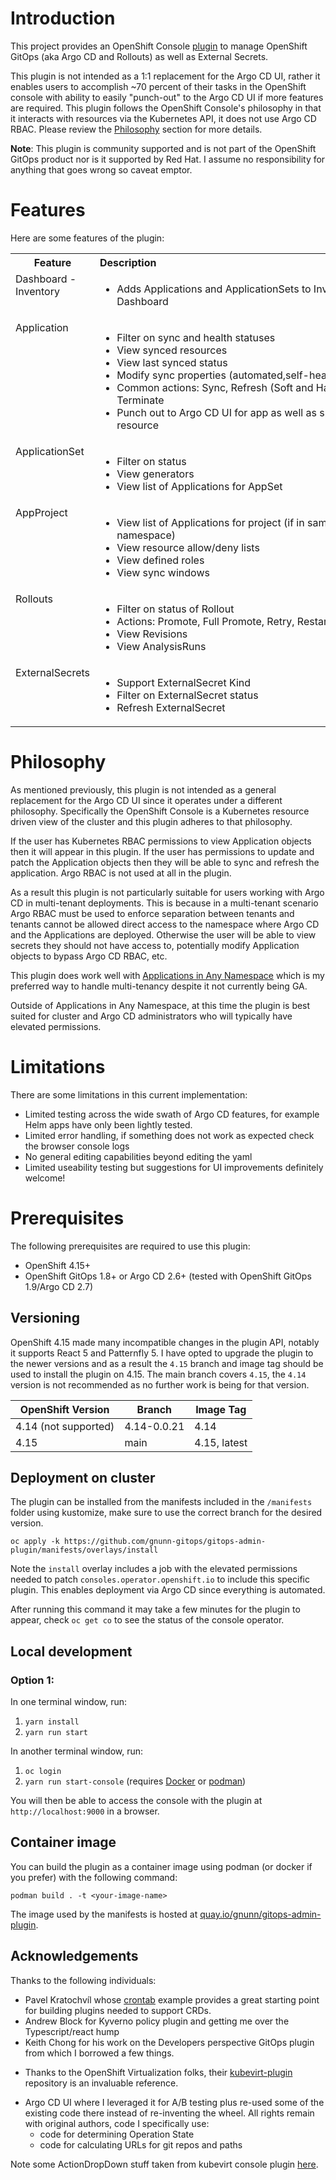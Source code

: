 # Introduction

This project provides an OpenShift Console [plugin](https://docs.openshift.com/container-platform/4.13/web_console/dynamic-plugin/overview-dynamic-plugin.html)
to manage OpenShift GitOps (aka Argo CD and Rollouts) as well as External Secrets.

This plugin is not intended as a 1:1 replacement for the Argo CD UI, rather it enables users to accomplish ~70 percent of their tasks in the OpenShift
console with ability to easily "punch-out" to the Argo CD UI if more features are required. This plugin follows the OpenShift Console's philosophy
in that it interacts with resources via the Kubernetes API, it does not use Argo CD RBAC. Please review the [Philosophy](https://github.com/gnunn-gitops/gitops-admin-plugin?tab=readme-ov-file#philosophy)
section for more details.

**Note**: This plugin is community supported and is not part of the OpenShift GitOps product nor is it supported by Red Hat. I assume
no responsibility for anything that goes wrong so caveat emptor.

# Features

Here are some features of the plugin:

<table>
    <tr>
      <th >Feature</th>
      <th >Description&nbsp;&nbsp;&nbsp;&nbsp;&nbsp;&nbsp;&nbsp;&nbsp;&nbsp;&nbsp;&nbsp;&nbsp;&nbsp;&nbsp;&nbsp;&nbsp;&nbsp;&nbsp;&nbsp;&nbsp;&nbsp;&nbsp;&nbsp;&nbsp;&nbsp;&nbsp;&nbsp;&nbsp;&nbsp;&nbsp;&nbsp;&nbsp;&nbsp;&nbsp;&nbsp;&nbsp;&nbsp;&nbsp;&nbsp;&nbsp;&nbsp;&nbsp;&nbsp;&nbsp;&nbsp;&nbsp;&nbsp;&nbsp;&nbsp;&nbsp;&nbsp;&nbsp;&nbsp;&nbsp;&nbsp;&nbsp;&nbsp;&nbsp;&nbsp;&nbsp;&nbsp;&nbsp;&nbsp;&nbsp;&nbsp;&nbsp;&nbsp;&nbsp;&nbsp;&nbsp;&nbsp;&nbsp;&nbsp;&nbsp;&nbsp;&nbsp;&nbsp;&nbsp;&nbsp;&nbsp;&nbsp;&nbsp;&nbsp;&nbsp;&nbsp;&nbsp;&nbsp;&nbsp;</th>
      <th >Screenshots</th>
    </tr>
    <tr>
      <td valign="top">Dashboard - Inventory</td>
      <td valign="top">
        <ul>
            <li>Adds Applications and ApplicationSets to Inventory Dashboard</li>
        </ul>
      </td>
      <td>
        <a target="_blank" href="https://raw.githubusercontent.com/gnunn-gitops/gitops-admin-plugin/main/docs/img/dashboard-inventory.png">
          <img src="https://raw.githubusercontent.com/gnunn-gitops/gitops-admin-plugin/main/docs/img/dashboard-inventory.png"/>
        </a>
      </td>
    </tr>
    <tr>
      <td valign="top">Application</td>
      <td valign="top">
        <ul>
            <li>Filter on sync and health statuses</li>
            <li>View synced resources</li>
            <li>View last synced status</li>
            <li>Modify sync properties (automated,self-heal, prune)</li>
            <li>Common actions: Sync, Refresh (Soft and Hard), Terminate</li>
            <li>Punch out to Argo CD UI for app as well as specific resource</li>
        </ul>
      </td>
      <td >
        <a target="_blank" href="https://raw.githubusercontent.com/gnunn-gitops/gitops-admin-plugin/main/docs/img/apps-list.png">
          <img src="https://raw.githubusercontent.com/gnunn-gitops/gitops-admin-plugin/main/docs/img/apps-list.png"/>
        </a>
        <a target="_blank" href="https://raw.githubusercontent.com/gnunn-gitops/gitops-admin-plugin/main/docs/img/apps-details.png">
            <img src="https://raw.githubusercontent.com/gnunn-gitops/gitops-admin-plugin/main/docs/img/apps-details.png">
        </a>
      </td>
    </tr>
    <tr>
      <td valign="top">ApplicationSet</td>
      <td valign="top">
        <ul>
            <li>Filter on status</li>
            <li>View generators</li>
            <li>View list of Applications for AppSet</li>
        </ul>
      </td>
      <td >
        <a target="_blank" href="https://raw.githubusercontent.com/gnunn-gitops/gitops-admin-plugin/main/docs/img/appset-list.png">
          <img src="https://raw.githubusercontent.com/gnunn-gitops/gitops-admin-plugin/main/docs/img/appset-list.png"/>
        </a>
        <a target="_blank" href="https://raw.githubusercontent.com/gnunn-gitops/gitops-admin-plugin/main/docs/img/appset-details.png">
            <img src="https://raw.githubusercontent.com/gnunn-gitops/gitops-admin-plugin/main/docs/img/appset-details.png">
        </a>
      </td>
    </tr>
    <tr>
      <td valign="top">AppProject</td>
      <td valign="top">
        <ul>
            <li>View list of Applications for project (if in same namespace)</li>
            <li>View resource allow/deny lists</li>
            <li>View defined roles</li>
            <li>View sync windows</li>
        </ul>
      </td>
      <td >
        <a target="_blank" href="https://raw.githubusercontent.com/gnunn-gitops/gitops-admin-plugin/main/docs/img/projects-list.png">
          <img src="https://raw.githubusercontent.com/gnunn-gitops/gitops-admin-plugin/main/docs/img/appset-list.png"/>
        </a>
        <a target="_blank" href="https://raw.githubusercontent.com/gnunn-gitops/gitops-admin-plugin/main/docs/img/projects-details.png">
            <img src="https://raw.githubusercontent.com/gnunn-gitops/gitops-admin-plugin/main/docs/img/appset-details.png">
        </a>
      </td>
    </tr>
    <tr>
      <td valign="top">Rollouts</td>
      <td valign="top">
        <ul>
            <li>Filter on status of Rollout</li>
            <li>Actions: Promote, Full Promote, Retry, Restart, Abort</li>
            <li>View Revisions</li>
            <li>View AnalysisRuns</li>
        </ul>
      </td>
      <td >
        <a target="_blank" href="https://raw.githubusercontent.com/gnunn-gitops/gitops-admin-plugin/main/docs/img/rollouts-list.png">
          <img src="https://raw.githubusercontent.com/gnunn-gitops/gitops-admin-plugin/main/docs/img/appset-list.png"/>
        </a>
        <a target="_blank" href="https://raw.githubusercontent.com/gnunn-gitops/gitops-admin-plugin/main/docs/img/rollouts-details.png">
            <img src="https://raw.githubusercontent.com/gnunn-gitops/gitops-admin-plugin/main/docs/img/appset-details.png">
        </a>
        <a target="_blank" href="https://raw.githubusercontent.com/gnunn-gitops/gitops-admin-plugin/main/docs/img/rollouts-revisions.png">
            <img src="https://raw.githubusercontent.com/gnunn-gitops/gitops-admin-plugin/main/docs/img/rollouts-revisions.png">
        </a>
      </td>
    </tr>
    <tr>
      <td valign="top">ExternalSecrets</td>
      <td valign="top">
        <ul>
            <li>Support ExternalSecret Kind</li>
            <li>Filter on ExternalSecret status</li>
            <li>Refresh ExternalSecret</li>
        </ul>
      </td>
      <td >
        <a target="_blank" href="https://raw.githubusercontent.com/gnunn-gitops/gitops-admin-plugin/main/docs/img/externalsecrets-list.png">
          <img src="https://raw.githubusercontent.com/gnunn-gitops/gitops-admin-plugin/main/docs/img/appset-list.png"/>
        </a>
        <a target="_blank" href="https://raw.githubusercontent.com/gnunn-gitops/gitops-admin-plugin/main/docs/img/externalsecrets-details.png">
            <img src="https://raw.githubusercontent.com/gnunn-gitops/gitops-admin-plugin/main/docs/img/appset-details.png">
        </a>
      </td>
    </tr>
</table>

# Philosophy

As mentioned previously, this plugin is not intended as a general replacement for the Argo CD UI since it operates under a different
philosophy. Specifically the OpenShift Console is a Kubernetes resource driven view of the cluster and this plugin adheres to that philosophy.

If the user has Kubernetes RBAC permissions to view Application objects then it will appear in this plugin. If the user has permissions
 to update and patch the Application objects then they will be able to sync and refresh the application. Argo RBAC is not used at all
 in the plugin.

As a result this plugin is not particularly suitable for users working with Argo CD in multi-tenant deployments. This is because in a
multi-tenant scenario Argo RBAC must be used to enforce separation between tenants and tenants cannot be allowed direct access to the
namespace where Argo CD and the Applications are deployed. Otherwise the user will be able to view secrets they should not have access to, potentially modify Application objects to bypass Argo CD RBAC, etc.

This plugin does work well with [Applications in Any Namespace](https://argo-cd.readthedocs.io/en/stable/operator-manual/app-any-namespace) which
is my preferred way to handle multi-tenancy despite it not currently being GA.

Outside of Applications in Any Namespace, at this time the plugin is best suited for cluster and Argo CD administrators who will typically have elevated permissions.

# Limitations

There are some limitations in this current implementation:

- Limited testing across the wide swath of Argo CD features, for example Helm apps have only been lightly tested.
- Limited error handling, if something does not work as expected check the browser console logs
- No general editing capabilities beyond editing the yaml
- Limited useability testing but suggestions for UI improvements definitely welcome!

# Prerequisites

The following prerequisites are required to use this plugin:

* OpenShift 4.15+
* OpenShift GitOps 1.8+ or Argo CD 2.6+ (tested with OpenShift GitOps 1.9/Argo CD 2.7)

## Versioning

OpenShift 4.15 made many incompatible changes in the plugin API, notably it supports React 5 and Patternfly 5. I have opted
to upgrade the plugin to the newer versions and as a result the `4.15` branch and image tag should be used to install the
plugin on 4.15. The main branch covers `4.15`, the `4.14` version is not recommended as no further work is being
for that version.

| OpenShift Version  | Branch      | Image Tag        |
| ------------- | -------------      | -------------- |
| 4.14 (not supported)  | 4.14-0.0.21  | 4.14 |
| 4.15  | main  | 4.15, latest |

## Deployment on cluster

The plugin can be installed from the manifests included in the `/manifests` folder using kustomize, make sure
to use the correct branch for the desired version.

```
oc apply -k https://github.com/gnunn-gitops/gitops-admin-plugin/manifests/overlays/install
```

Note the `install` overlay includes a job with the elevated permissions needed to patch `consoles.operator.openshift.io` to
include this specific plugin. This enables deployment via Argo CD since everything is automated.

After running this command it may take a few minutes for the plugin to appear, check `oc get co` to see the
status of the console operator.

## Local development

### Option 1:
In one terminal window, run:

1. `yarn install`
2. `yarn run start`

In another terminal window, run:

1. `oc login`
2. `yarn run start-console` (requires [Docker](https://www.docker.com) or [podman](https://podman.io))

You will then be able to access the console with the plugin at `http://localhost:9000` in a browser.

## Container image

You can build the plugin as a container image using podman (or docker if you prefer) with the following command:

```
podman build . -t <your-image-name>
```

The image used by the manifests is hosted at [quay.io/gnunn/gitops-admin-plugin](quay.io/gnunn/gitops-admin-plugin).

## Acknowledgements

Thanks to the following individuals:

* Pavel Kratochvíl whose [crontab](https://github.com/raspbeep/crontab-plugin/tree/initial-branch) example provides a great starting point for building plugins needed to support CRDs.
* Andrew Block for Kyverno policy plugin and getting me over the Typescript/react hump
* Keith Chong for his work on the Developers perspective GitOps plugin from which I borrowed a few things.
- Thanks to the OpenShift Virtualization folks, their [kubevirt-plugin](https://github.com/kubevirt-ui/kubevirt-plugin) repository is an invaluable reference.
* Argo CD UI where I leveraged it for A/B testing plus re-used some of the existing code there instead of re-inventing the wheel. All rights remain with original authors, code I specifically use:
  - code for determining Operation State
  - code for calculating URLs for git repos and paths


Note some ActionDropDown stuff taken from kubevirt console plugin [here](https://github.com/kubevirt-ui/kubevirt-plugin/blob/main/src/utils/components/ActionsDropdown/ActionsDropdown.tsx).
